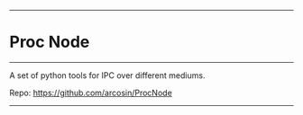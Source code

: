 --------------------------------------------------------------------------------
# Proc Node
--------------------------------------------------------------------------------

A set of python tools for IPC over different mediums.

Repo: https://github.com/arcosin/ProcNode

--------------------------------------------------------------------------------
